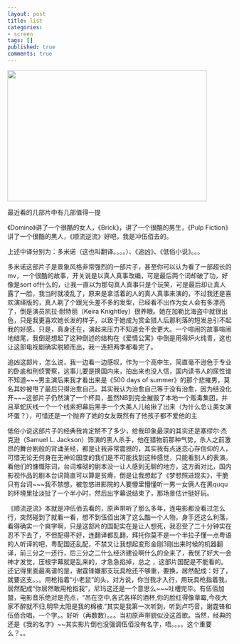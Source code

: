 ```yaml
---
layout: post
title: list
categories:
- screen
tags: []
published: true
comments: true
---
```

<p><a href="http://files.blogcn.com/wp05/M00/01/F3/wKgKDE5rru0AAAAAAACZVDOdtJ8173.jpg"><img class="alignnone size-full wp-image-621" title="domino" src="http://files.blogcn.com/wp05/M00/01/F3/wKgKDE5rru0AAAAAAACZVDOdtJ8173.jpg" alt="" width="448" height="294" /></a></p>

<p>最近看的几部片中有几部值得一提</p>

<p>《Domino》讲了一个很酷的女人，《Brick》，讲了一个很酷的男生，《Pulp Fiction》讲了一个很酷的黑人，《顺流逆流》好吧，我是冲伍佰去的。</p>

<p>上述中译分别为：多米诺（这也叫翻译。。。。）、《追凶》、《低俗小说》。。。</p>

<p>多米诺这部片子是景象风格非常强烈的一部片子，甚至你可以认为看了一部超长的mv，一个很酷的故事，开关说是以真人真事改编，可是最后两个词却破了功，好像是sort of什么的，让我一直以为那句真人真事只是个玩笑，可是最后却让真人露了一脸，我当时就凌乱了，原来是拿活着的人的真人真事来演的，不过我还是喜欢演绎版的，真人剃了个跟光头差不多的发型，已经看不出作为女人会有多漂亮了，倒是演员凯拉·耐特丽（Keira Knightley）很养眼。她在加勒比海盗中就很出色，只是我更喜欢她长发的样子，以致于她成为赏金猎人后那利落的短发总引不起我的好感。只是，真身还在，演起来压力不知道会不会更大。一个喧闹的故事喧闹地结尾，我倒是想起了这种倒述的结构在《爱情公寓》中倒是用得炉火纯青，这也让这部电视剧确实脱颖而出，我一连把两季都看完了。</p>

<p>追凶这部片，怎么说，我一边看一边感叹，作为一个高中生，简直毫不逊色于专业的卧底和刑侦警察，这事儿要是换国内来，拍出来也没人信，国内读书人的尿性谁不知道~~~男主演后来我才看出来是《500 days of summer》的那个悲摧男，莫名其妙被甩了最后只得治愈自己。其实我认为治愈自己等于没有治愈，因为结没化开~~~这部片子仍然演了一个杯具，虽然NB到完全摧毁了本地一个贩毒集团，并且草蛇灰线一个一个线索把幕后黑手一个大美人儿给揪了出来（为什么总让美女演坏蛋？），可惜还是一个抛弃了她的女友既然有了他孩子都不爱他的主</p>

<p>低俗小说这部片子的经典我肯定掰不了多少，给我印象最深的其实还是塞缪尔·杰克逊（Samuel L. Jackson）饰演的黑人杀手，他在猎物前那种气势，杀人之前激昂的舞台剧般的背诵圣经，都是让我非常震撼的，其实我有点迷恋心存信仰的人，可惜无论无何身在无神论国度的我们是不可能找到这种感觉，只能看别人的表演。看他们的慷慨陈词，台词堆砌的剧本没一让人感到无聊的地方，这方面对比，国内影视作品的剧本台词简直可以算是贫瘠，倒是让我想起了《梦想照进现实》，干脆只有台词~~~我不禁想，被忽悠进影院的人要懵里懵懂听一男一女俩人在黑ququ的环境里扯淡扯了一个半小时，然后出字幕说结束了，那场景估计挺好玩。</p>

<p>《顺流逆流》本就是冲伍佰去看的，原声带听了那么多年，连电影都没看过怎么行，突然碰到了就看一看，想不到伍佰出演了这么酷一个人物，身手还这么利落，看得确实一个爽字啊，只是这部片的国配实在是让人想死，我忍受了二十分钟实在忍不下去了，不但配得不好，连翻译都乱翻，拜托你莫不是一个半拉子懂一点粤语的人听译的吧，粤配国还乱配，不禁又让我想起变形金刚3刚出来时候的机器翻译，前三分之一还行，后三分之二什么经济建设啊什么的全来了，我恍了好大一会神才发觉，压根字幕就是乱来的，才急急掐掉，总之 ，这部片国配是不能看的。还记得里面最离谱的是，谢霆锋嫌那支玩具枪还不够重，要换，居然配成：好了，就要这支。。。用枪指着“小老鼠”的头，对方说，你当我才入行，用玩具枪指着我，居然配成“你居然敢用枪指我”，尼玛这还是一个意思么~~~吐槽完毕。有伍佰加盟，电影音乐绝对是亮点，“吊在空中,各式各样的酒杯,你的脸红得像草霉,今夜大家不醉就不归,明早太阳是我的棉被.”其实是我第一次听到，听到卢巧音，谢霆锋和伍佰合唱，一个字。。好听（再数数）。。。当初原声带貌似没这首歌。当然，经典的还是《我的名字》~~其实影片倒也没强调伍佰没有名字，唔。。。。这个重要么？。。</p>
